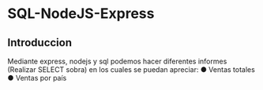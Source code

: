 # SQL-NodeJS-Express
## Introduccion 
Mediante express, nodejs y sql podemos hacer diferentes informes (Realizar SELECT sobra) en los cuales se puedan apreciar:
● Ventas totales
● Ventas por país
